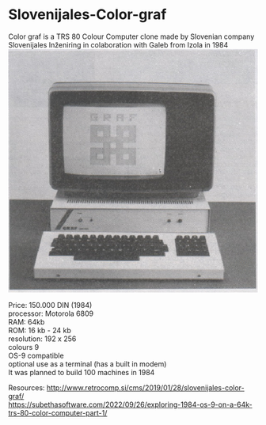 # Slovenijales-Color-graf
Color graf is a TRS 80 Colour Computer clone made by Slovenian company Slovenijales Inženiring in colaboration with Galeb from Izola in 1984 
![Color-graf](https://github.com/rihardgDev/Slovenijales-Color-graf/blob/main/color%20graf.png)  

Price: 150.000 DIN (1984)  
processor: Motorola 6809  
RAM: 64kb  
ROM: 16 kb - 24 kb   
resolution: 192 x 256  
colours 9   
OS-9 compatible  
optional use as a terminal (has a built in modem)  
It was planned to build 100 machines in 1984
  
Resources:
http://www.retrocomp.si/cms/2019/01/28/slovenijales-color-graf/   
https://subethasoftware.com/2022/09/26/exploring-1984-os-9-on-a-64k-trs-80-color-computer-part-1/  
